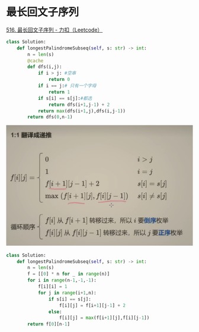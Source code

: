 # 最长回文子序列

[516. 最长回文子序列 - 力扣（Leetcode）](https://leetcode.cn/problems/longest-palindromic-subsequence/description/)

```python
class Solution:
    def longestPalindromeSubseq(self, s: str) -> int:
        n = len(s)
        @cache
        def dfs(i,j):
            if i > j: #空串
                return 0
            if i == j:# 只有一个字母
                return 1
            if s[i] == s[j]:#都选
                return dfs(i+1,j-1) + 2
            return max(dfs(i+1,j),dfs(i,j-1))
        return dfs(0,n-1)
```

![image-20230711133225886](image-20230711133225886.png)

```python
class Solution:
    def longestPalindromeSubseq(self, s: str) -> int:
        n = len(s)
        f = [[0] * n for _ in range(n)]
        for i in range(n-1,-1,-1):
            f[i][i] = 1
            for j in range(i+1,n):
                if s[i] == s[j]:
                    f[i][j] = f[i+1][j-1] + 2
                else:
                    f[i][j] = max(f[i+1][j],f[i][j-1])
        return f[0][n-1]
            
```

